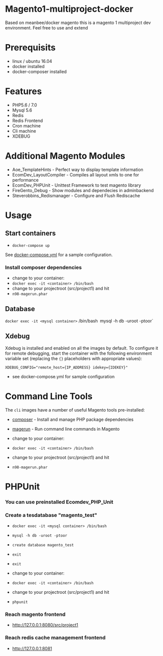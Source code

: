 # Magento1-multiproject-docker

Based on meanbee/docker magento this is a magento 1 multiproject dev environment.
Feel free to use and extend

# Prerequisits
- linux / ubuntu 16.04
- docker installed
- docker-composer installed


# Features
- PHP5.6 / 7.0
- Mysql 5.6
- Redis
- Redis Frontend
- Cron machine
- Cli machine
- XDEBUG

# Additional Magento Modules
- Aoe_TemplateHints - Perfect way to display template information
- EcomDev_LayoutCompiler - Compiles all layout xmls to one for performance
- EcomDev_PHPUnit - Unittest Framework to test magento library
- FireGento_Debug - Show modules and dependecies in adminbackend
- Steverobbins_Redismanager - Configure and Flush Rediscache

# Usage

## Start containers
- `docker-compose up`

See [docker-compose.yml](docker-compose.yml) for a sample configuration.

### Install composer dependencies
- change to your container:
- `docker exec -it <container> /bin/bash`
- change to your projectroot (src/project1) and hit
- `n98-magerun.phar`

## Database
`docker exec -it <mysql container>` /bin/bash`
`mysql -h db -uroot -ptoor`


## Xdebug

Xdebug is installed and enabled on all the images by default. To configure it for remote debugging, start
the container with the following environment variable set (replacing the `{}` placeholders with appropriate values):

    XDEBUG_CONFIG="remote_host={IP_ADDRESS} idekey={IDEKEY}"

- see docker-compose.yml for sample configuration

# Command Line Tools

The `cli` images have a number of useful Magento tools pre-installed:

- [composer](https://getcomposer.org/) - Install and manage PHP package dependencies
- [magerun](https://github.com/netz98/n98-magerun) - Run command line commands in Magento


- change to your container:
- `docker exec -it <container> /bin/bash`
- change to your projectroot (src/project1) and hit
- `n98-magerun.phar`

# PHPUnit
### You can use preinstalled Ecomdev_PHP_Unit

### Create a tesdatabase "magento_test"
- `docker exec -it <mysql container> /bin/bash`
- `mysql -h db -uroot -ptoor`
- `create database magento_test`
- `exit`
- `exit`

- change to your container:
- `docker exec -it <container> /bin/bash`
- change to your projectroot (src/project1) and hit
- `phpunit`


### Reach magento frontend
- http://127.0.0.1:8080/src/project1

### Reach redis cache management frontend
- http://127.0.0.1:8081



